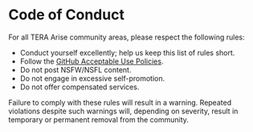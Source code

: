 # Code of Conduct

For all TERA Arise community areas, please respect the following rules:

* Conduct yourself excellently; help us keep this list of rules short.
* Follow the
  [GitHub Acceptable Use Policies](https://docs.github.com/en/site-policy/acceptable-use-policies).
* Do not post NSFW/NSFL content.
* Do not engage in excessive self-promotion.
* Do not offer compensated services.

Failure to comply with these rules will result in a warning. Repeated violations
despite such warnings will, depending on severity, result in temporary or
permanent removal from the community.
